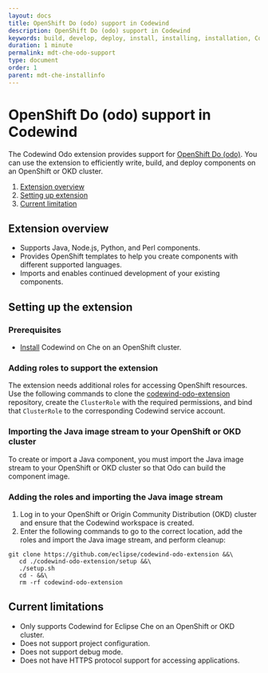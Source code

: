 ```yaml
---
layout: docs
title: OpenShift Do (odo) support in Codewind
description: OpenShift Do (odo) support in Codewind
keywords: build, develop, deploy, install, installing, installation, Codewind for Eclipse Che, cloud, public cloud, services, command line, cli, command, devops, OpenShift, OKD, odo
duration: 1 minute
permalink: mdt-che-odo-support
type: document
order: 1
parent: mdt-che-installinfo
---
```


# OpenShift Do (odo) support in Codewind

The Codewind Odo extension provides support for [OpenShift Do (odo)](https://github.com/openshift/odo). You can use the extension to efficiently write, build, and deploy components on an OpenShift or OKD cluster.

1. [Extension overview](#overview)
2. [Setting up extension](#setting-up-extension)
3. [Current limitation](#current-limitation)

## Extension overview

- Supports Java, Node.js, Python, and Perl components.
- Provides OpenShift templates to help you create components with different supported languages.
- Imports and enables continued development of your existing components.

## Setting up the extension

### Prerequisites

- [Install](mdt-che-installinfo.html) Codewind on Che on an OpenShift cluster.

### Adding roles to support the extension

The extension needs additional roles for accessing OpenShift resources. Use the following commands to clone the [codewind-odo-extension](https://github.com/eclipse/codewind-odo-extension) repository, create the `ClusterRole` with the required permissions, and bind that `ClusterRole` to the corresponding Codewind service account.

### Importing the Java image stream to your OpenShift or OKD cluster

To create or import a Java component, you must import the Java image stream to your OpenShift or OKD cluster so that Odo can build the component image.

### Adding the roles and importing the Java image stream

1. Log in to your OpenShift or Origin Community Distribution (OKD) cluster and ensure that the Codewind workspace is created.
2. Enter the following commands to go to the correct location, add the roles and import the Java image stream, and perform cleanup:
```
git clone https://github.com/eclipse/codewind-odo-extension &&\
   cd ./codewind-odo-extension/setup &&\
   ./setup.sh
   cd - &&\
   rm -rf codewind-odo-extension
```

## Current limitations

- Only supports Codewind for Eclipse Che on an OpenShift or OKD cluster.
- Does not support project configuration.
- Does not support debug mode.
- Does not have HTTPS protocol support for accessing applications.